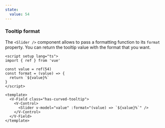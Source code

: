 ```yaml
---
state:
  value: 54
---
```


### Tooltip format

The `<Slider />` component allows to pass a formatting function to its `format`
property. You can return the tooltip value with the format that you want.

<!--code-->

```vue
<script setup lang="ts">
import { ref } from 'vue'

const value = ref(54)
const format = (value) => {
  return `${value}%`
}
</script>

<template>
  <V-Field class="has-curved-tooltip">
    <V-Control>
      <Slider v-model="value" :format="(value) => `${value}%`" />
    </V-Control>
  </V-Field>
</template>
```

<!--/code-->

<!--example-->

<div class="columns mt-2">
  <div class="column is-6">
    <V-Field class="pt-5 px-4 has-curved-tooltip">
      <V-Control>
        <Slider 
          v-model="frontmatter.state.value" 
          :format="(value) => value + '%'" 
        />
      </V-Control>
    </V-Field>
  </div>
</div>

<!--/example-->
